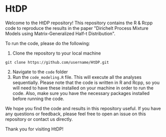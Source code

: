 # HtDP
Welcome to the HtDP repository! This repository contains the R & Rcpp code to reproduce the results in the paper "Dirichelt Process Mixture Models using Matrix-Generalized Half-t Distribution".

To run the code, please do the following:

1. Clone the repository to your local machine
```
git clone https://github.com/username/HtDP.git
```
2. Navigate to the `code` folder
3. Run the `code_modeling.R` file. 
This will execute all the analyses sequentially.
Please note that the code is written in R and Rcpp, so you will need to have these installed on your machine in order to run the code. Also, make sure you have the necessary packages installed before running the code.

We hope you find the code and results in this repository useful. If you have any questions or feedback, please feel free to open an issue on this repository or contact us directly.

Thank you for visiting HtDP!
